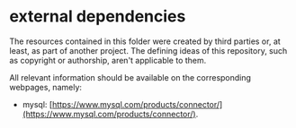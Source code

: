 # external dependencies

The resources contained in this folder were created by third parties or, at least, as part of another project. The defining ideas of this repository, such as copyright or authorship, aren't applicable to them.

All relevant information should be available on the corresponding webpages, namely:
- mysql: [https://www.mysql.com/products/connector/](https://www.mysql.com/products/connector/).

